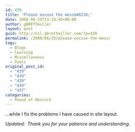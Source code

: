 ```yaml
---
id: 439
title: 'Please excuse the mess&#8230;'
date: 2008-06-25T23:19:49+00:00
author: gBRETTmiller
layout: post
guid: http://nsl.gbrettmiller.com/?p=439
permalink: /2008/06/25/please-excuse-the-mess/
tags:
  - Blogs
  - learning
  - Miscellaneous
  - Tools
original_post_id:
  - "439"
  - "439"
  - "439"
  - "439"
  - "437"
categories:
  - Pound of Obscure
---
```

&#8230;while I fix the problems I have caused in site layout.

_Updated:  Thank you for your patience and understanding._